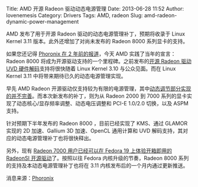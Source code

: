 Title: AMD 开源 Radeon 驱动动态电源管理
Date: 2013-06-28 11:52
Author: lovenemesis
Category: Drivers
Tags: AMD, radeon
Slug: amd-radeon-dynamic-power-management

AMD 发布了用于开源 Radeon 驱动的动态电源管理补丁，预期将收录于 Linux
Kernel 3.11 版本。此外还增加了对尚未发布的 Radeon 8000 系列显卡的支持。

如果您还记得 [Phoronix 在 2
年前的报道](http://www.phoronix.com/scan.php?page=news_item&px=OTI1OQ)，今天
AMD 实践了当年的宣言：Radeon 8000
将成为开源驱动支持的一个里程碑。之前发布的[开源 Radeon 驱动 UVD
硬件解码](http://linuxtoy.org/archives/amd-releases-open-source-uvd-support.html)支持将很快随着
Linux Kernel 3.10 与公众见面。而在 Linux Kernel 3.11
中将带来期待已久的动态电源管理实现。

早先 AMD Radeon
开源驱动仅支持较为有限的电源管理，其中[动态调节部分实现的并不完善](http://linuxtoy.org/archives/power-management-for-open-sourced-radeon-driver.html)。而本次新发布的补丁，则为从
Radeon 2000 到 7000
系列的显卡实现了动态核心/显存频率调整、动态电压调整和 PCI-E 1.0/2.0
切换，以及 ASPM 支持。

针对预期下半年发布的 Radeon 8000 ，目前已经实现了 KMS、通过 GLAMOR
实现的 2D 加速、Gallium 3D 加速、OpenCL 通用计算和 UVD
解码支持，其对应的动态电源管理补丁也将很快释出。

另外，现有 [Radeon 7000 用户已经可以在 Fedora 19 上体验开箱即用的
RadeonSI
开源驱动](http://www.phoronix.com/scan.php?page=news_item&px=MTM5Nzg)了。按照以往
Fedora 内核升级的节奏，Radeon 8000 系列的支持及本动态电源管理补丁也将在
3.11 内核发布后的一个月内通过更新推送。

消息来源：[Phoronix](http://www.phoronix.com/scan.php?page=news_item&px=MTM5NjE)
